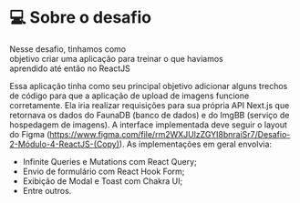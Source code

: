# 💻 Sobre o desafio

Nesse desafio, tinhamos como objetivo criar uma aplicação para treinar o que haviamos aprendido até então no ReactJS

Essa aplicação tinha como seu principal objetivo adicionar alguns trechos de código para que a aplicação de upload de imagens funcione corretamente. Ela iria realizar requisições para sua própria API Next.js que retornava os dados do FaunaDB (banco de dados) e do ImgBB (serviço de hospedagem de imagens). A interface implementada deve seguir o layout do Figma (https://www.figma.com/file/rm2WXJUlzZGYI8bnraiSr7/Desafio-2-Módulo-4-ReactJS-(Copy)). As implementações em geral envolvia:

- Infinite Queries e Mutations com React Query;
- Envio de formulário com React Hook Form;
- Exibição de Modal e Toast com Chakra UI;
- Entre outros.
